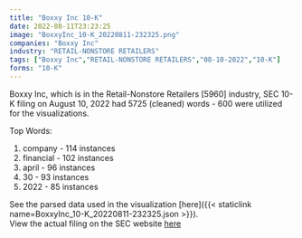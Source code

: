 ```yaml
---
title: "Boxxy Inc 10-K"
date: 2022-08-11T23:23:25
image: "BoxxyInc_10-K_20220811-232325.png"
companies: "Boxxy Inc"
industry: "RETAIL-NONSTORE RETAILERS"
tags: ["Boxxy Inc","RETAIL-NONSTORE RETAILERS","08-10-2022","10-K"]
forms: "10-K"
---
```

Boxxy Inc, which is in the Retail-Nonstore Retailers [5960] industry, SEC 10-K filing on August 10, 2022 had 5725 (cleaned) words - 600 were utilized for the visualizations.

Top Words:
1. company - 114 instances
2. financial - 102 instances
3. april - 96 instances
4. 30 - 93 instances
5. 2022 - 85 instances


See the parsed data used in the visualization [here]({{< staticlink name=BoxxyInc_10-K_20220811-232325.json >}}).  
View the actual filing on the SEC website [here](https://www.sec.gov/Archives/edgar/data/1680689/0001640334-22-001692.txt)